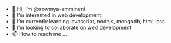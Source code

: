 - 👋 Hi, I’m @sowmya-ammineni
- 👀 I’m interested in web development
- 🌱 I’m currently learning javascript, nodejs, mongodb, html, css
- 💞️ I’m looking to collaborate on wed development
- 📫 How to reach me ...

<!---
sowmya-ammineni/sowmya-ammineni is a ✨ special ✨ repository because its `README.md` (this file) appears on your GitHub profile.
You can click the Preview link to take a look at your changes.
--->
